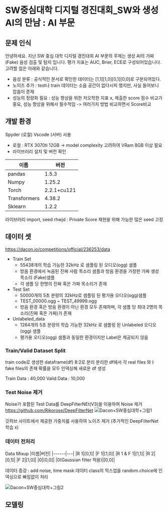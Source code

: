 # SW중심대학 디지털 경진대회_SW와 생성AI의 만남 : AI 부문

## 문제 인식
안녕하세요. 지난 SW 중심 대학 디지털 경진대회 AI 부문의 주제는 생성 AI의 가짜(Fake) 음성 검출 및 탐지 입니다. 평가 지표는 AUC, Brier, ECE로 구성되어있습니다. 고려할 점은 아래와 같습니다.
- 음성 분류 : 공식적인 문서로 확인한 데이터는 [1,1][1,0][0,1][0,0]로 구분되어있다. 
- 노이즈 추가 : test나 train 데이터는 소음 공간이 없다시피 했지만, 사실 들어보니 잡음이 존재
- 성능의 정량화 필요 : 성능 향상을 위한 저오학한 지표 x, 제출한 score 점수 비교가 중요, 성능 향상을 위해서 필수적임 -> 여러가지 방법 비교하면서 Score비교

## 개발 환경
Spyder (로컬) Vscode (서버) 사용
- 로컬 : RTX 3070ti 12GB -> model complexity 고려하여 VRam 8GB 이상 필요
- 라이브러리 설치 및 버전 확인

|이름|버전|
|------|---|
|pandas|1.5.3|
|Numpy|1.25.2|
|Torch|2.2.1+cu121|
|Transformers|4.38.2|
|Sklearn|1.2.2|

라이브러리 import, seed rhwjd : Private Score 재현을 위해 가능한 많은 seed 고정

## 데이터 셋
https://dacon.io/competitions/official/236253/data
- Train Set
  - 55438개의 학습 가능한 32kHz 로 샘플링 된 오디오(ogg) 샘플
  - 방음 환경에서 녹음된 진짜 사람 목소리 샘플과 방음 환경을 가정한 가짜 생성 목소리 (Fake)샘플
  - 각 샘플 당 한명의 진짜 혹은 가짜 목소리가 존재
- Test Set
  - 50000개의 5초 분량의 32kHz로 샘플링 된 평가용 오디오(ogg)샘플
  - TEST_00000.ogg ~ TEST_49999.ogg
  - 방음 환경 혹은 방음 환경이 아닌 환경 모두 존재하며, 각 샘플 당 최대 2명의 목소리(진짜 혹은 가짜)가 존재
- Unlabeled_data
  - 1264개의 5초 분량의 학습 가능한 32kHz 로 샘플링 된 Unlabeled 오디오(ogg) 샘플
  - 평가용 오디오(ogg) 샘플과 동일한 환경이지만 Label은 제공되지 않음

### Train/Valid Dataset Split
train code로 생성한 dataframe(df) 8:2로 분리
분리한 df에서 각 real files 와ㅏ fake files의 존재 확률을 모두 인덱싱해 새로운 df 생성

Train Data : 40,000
Valid Data : 10,000

### Test Noise 제거
Noise가 포함된 Test Data를 DeepFilterNEt(V3)을 이용하여 Noise 제거
https://github.com/Rikorose/DeepFilterNet
![Dacon+SW중심대학+그림1](https://github.com/user-attachments/assets/67de962f-d831-4b62-892e-370af23226a8)

깃허브 사이트에서 제공한 가중치를 사용하여 노이즈 제거 (추가적인 DeepFilterNet 학습 x)

### 데이터 전처리
Data Mixup
|이름|버전|
|------|---|
|R 1|[0,1]|
|F 1|[1,0]|
|R 1 & F 1|[1,1]|
|R 2|[0,1]|
|F 2|[1,0]|
|0|[0,0]|
|0(Gaussian filter 적용)|[0,0]|

데이터 증강 : add noise, time mask
데이터 class의 믹스업을 random.choice에 인덱싱으로 빠짐없이 처리

![Dacon+SW중심대학+그림2](https://github.com/user-attachments/assets/9c33a222-ff4a-44a1-8d74-e047ae8f0686)


## 모델링
